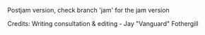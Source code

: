 Postjam version, check branch 'jam' for the jam version

Credits: 
  Writing consultation & editing - Jay "Vanguard" Fothergill
